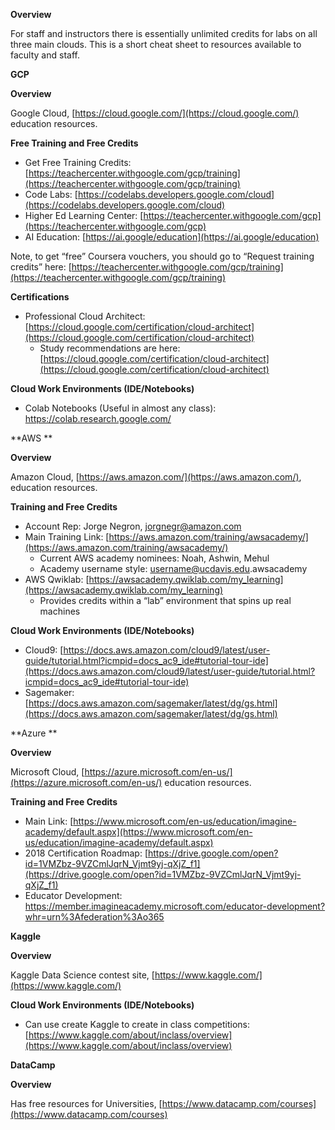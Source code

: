 **Overview**

For staff and instructors there is essentially unlimited credits for labs on all three main clouds.  This is a short cheat sheet to resources available to faculty and staff.

**GCP**

**Overview**

Google Cloud, [https://cloud.google.com/](https://cloud.google.com/) education resources.

**Free Training and Free Credits**



*   Get Free Training Credits:  [https://teachercenter.withgoogle.com/gcp/training](https://teachercenter.withgoogle.com/gcp/training)
*   Code Labs:  [https://codelabs.developers.google.com/cloud](https://codelabs.developers.google.com/cloud)
*   Higher Ed Learning Center:  [https://teachercenter.withgoogle.com/gcp](https://teachercenter.withgoogle.com/gcp)
*   AI Education:  [https://ai.google/education](https://ai.google/education)

Note, to get “free” Coursera vouchers, you should go to “Request training credits” here:  [https://teachercenter.withgoogle.com/gcp/training](https://teachercenter.withgoogle.com/gcp/training)

**Certifications**



*   Professional Cloud Architect:  [https://cloud.google.com/certification/cloud-architect](https://cloud.google.com/certification/cloud-architect)
    *   Study recommendations are here:  [https://cloud.google.com/certification/cloud-architect](https://cloud.google.com/certification/cloud-architect)

**Cloud Work Environments (IDE/Notebooks)**



*   Colab Notebooks (Useful in almost any class):  https://colab.research.google.com/

**AWS **

**Overview**

Amazon Cloud, [https://aws.amazon.com/](https://aws.amazon.com/), education resources.

**Training and Free Credits**



*   Account Rep:  Jorge Negron, jorgnegr@amazon.com
*   Main Training Link:  [https://aws.amazon.com/training/awsacademy/](https://aws.amazon.com/training/awsacademy/)
    *   Current AWS academy nominees:  Noah, Ashwin, Mehul
    *   Academy username style:  [username@ucdavis.edu](mailto:username@ucdavis.edu).awsacademy
*   AWS Qwiklab:  [https://awsacademy.qwiklab.com/my_learning](https://awsacademy.qwiklab.com/my_learning)
    *   Provides credits within a “lab” environment that spins up real machines

**Cloud Work Environments (IDE/Notebooks)**



*   Cloud9: [https://docs.aws.amazon.com/cloud9/latest/user-guide/tutorial.html?icmpid=docs_ac9_ide#tutorial-tour-ide](https://docs.aws.amazon.com/cloud9/latest/user-guide/tutorial.html?icmpid=docs_ac9_ide#tutorial-tour-ide)
*   Sagemaker:  [https://docs.aws.amazon.com/sagemaker/latest/dg/gs.html](https://docs.aws.amazon.com/sagemaker/latest/dg/gs.html)

**Azure **

**Overview**

Microsoft Cloud, [https://azure.microsoft.com/en-us/](https://azure.microsoft.com/en-us/) education resources.

**Training and Free Credits**



*   Main Link:  [https://www.microsoft.com/en-us/education/imagine-academy/default.aspx](https://www.microsoft.com/en-us/education/imagine-academy/default.aspx)
*   2018 Certification Roadmap:  [https://drive.google.com/open?id=1VMZbz-9VZCmlJqrN_Vjmt9yj-qXjZ_f1](https://drive.google.com/open?id=1VMZbz-9VZCmlJqrN_Vjmt9yj-qXjZ_f1)
*   Educator Development:  https://member.imagineacademy.microsoft.com/educator-development?whr=urn%3Afederation%3Ao365

**Kaggle**

**Overview**

Kaggle Data Science contest site, [https://www.kaggle.com/](https://www.kaggle.com/)

**Cloud Work Environments (IDE/Notebooks)**



*   Can use create Kaggle to create in class competitions:  [https://www.kaggle.com/about/inclass/overview](https://www.kaggle.com/about/inclass/overview)

**DataCamp**

**Overview**

Has free resources for Universities, [https://www.datacamp.com/courses](https://www.datacamp.com/courses)

